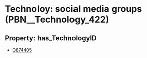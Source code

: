 # Technoloy: __social media groups__ (PBN__Technology_422)

## Property: has_TechnologyID

* [Q874405](Q874405)

